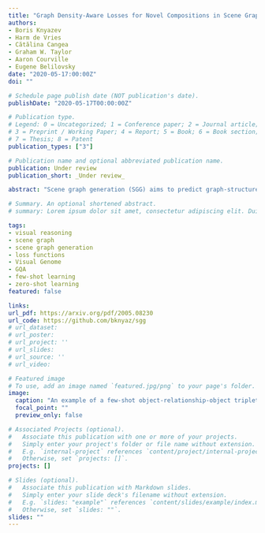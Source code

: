 ```yaml
---
title: "Graph Density-Aware Losses for Novel Compositions in Scene Graph Generation"
authors:
- Boris Knyazev
- Harm de Vries
- Cătălina Cangea
- Graham W. Taylor
- Aaron Courville
- Eugene Belilovsky
date: "2020-05-17:00:00Z"
doi: ""

# Schedule page publish date (NOT publication's date).
publishDate: "2020-05-17T00:00:00Z"

# Publication type.
# Legend: 0 = Uncategorized; 1 = Conference paper; 2 = Journal article;
# 3 = Preprint / Working Paper; 4 = Report; 5 = Book; 6 = Book section;
# 7 = Thesis; 8 = Patent
publication_types: ["3"]

# Publication name and optional abbreviated publication name.
publication: Under review
publication_short: _Under review_

abstract: "Scene graph generation (SGG) aims to predict graph-structured descriptions of input images, in the form of objects and relationships between them. This task is becoming increasingly useful for progress at the interface of vision and language. Here, it is important - yet challenging - to perform well on novel (zero-shot) or rare (few-shot) compositions of objects and relationships. In this paper, we identify two key issues that limit such generalization. Firstly, we show that the standard loss used in this task is unintentionally a function of scene graph density. This leads to the neglect of individual edges in large sparse graphs during training, even though these contain diverse few-shot examples that are important for generalization. Secondly, the frequency of relationships can create a strong bias in this task, such that a blind model predicting the most frequent relationship achieves good performance. Consequently, some state-of-the-art models exploit this bias to improve results. We show that such models can suffer the most in their ability to generalize to rare compositions, evaluating two different models on the Visual Genome dataset and its more recent, improved version, GQA. To address these issues, we introduce a density-normalized edge loss, which provides more than a two-fold improvement in certain generalization metrics. Compared to other works in this direction, our enhancements require only a few lines of code and no added computational cost. We also highlight the difficulty of accurately evaluating models using existing metrics, especially on zero/few shots, and introduce a novel weighted metric."

# Summary. An optional shortened abstract.
# summary: Lorem ipsum dolor sit amet, consectetur adipiscing elit. Duis posuere tellus ac convallis placerat. Proin tincidunt magna sed ex sollicitudin condimentum.

tags:
- visual reasoning
- scene graph
- scene graph generation
- loss functions
- Visual Genome
- GQA
- few-shot learning
- zero-shot learning
featured: false

links:
url_pdf: https://arxiv.org/pdf/2005.08230
url_code: https://github.com/bknyaz/sgg
# url_dataset: 
# url_poster: 
# url_project: ''
# url_slides: 
# url_source: ''
# url_video: 

# Featured image
# To use, add an image named `featured.jpg/png` to your page's folder.
image:
  caption: "An example of a few-shot object-relationship-object triplet correctly detected by our model."
  focal_point: ""
  preview_only: false

# Associated Projects (optional).
#   Associate this publication with one or more of your projects.
#   Simply enter your project's folder or file name without extension.
#   E.g. `internal-project` references `content/project/internal-project/index.md`.
#   Otherwise, set `projects: []`.
projects: []

# Slides (optional).
#   Associate this publication with Markdown slides.
#   Simply enter your slide deck's filename without extension.
#   E.g. `slides: "example"` references `content/slides/example/index.md`.
#   Otherwise, set `slides: ""`.
slides: ""
---
```

